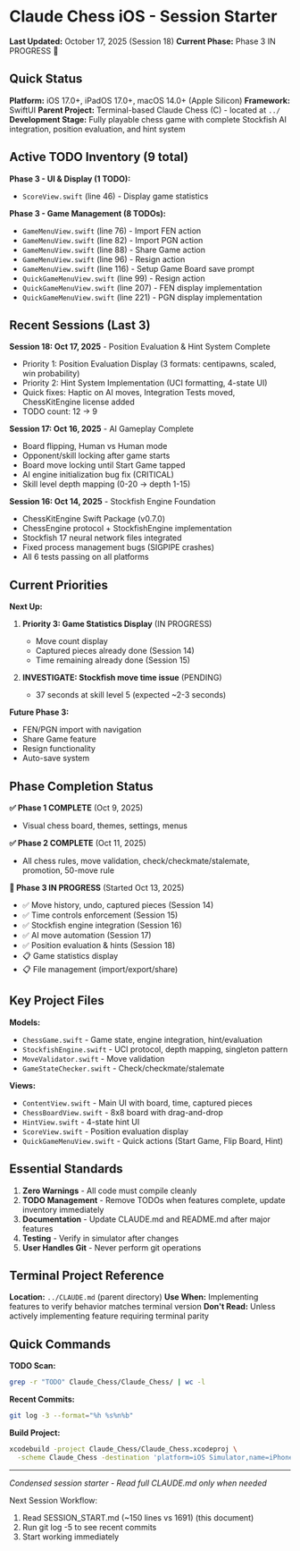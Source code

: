 # Claude Chess iOS - Session Starter

**Last Updated:** October 17, 2025 (Session 18)
**Current Phase:** Phase 3 IN PROGRESS 🔄

## Quick Status

**Platform:** iOS 17.0+, iPadOS 17.0+, macOS 14.0+ (Apple Silicon)
**Framework:** SwiftUI
**Parent Project:** Terminal-based Claude Chess (C) - located at `../`
**Development Stage:** Fully playable chess game with complete Stockfish AI
integration, position evaluation, and hint system

## Active TODO Inventory (9 total)

**Phase 3 - UI & Display (1 TODO):**
- `ScoreView.swift` (line 46) - Display game statistics

**Phase 3 - Game Management (8 TODOs):**
- `GameMenuView.swift` (line 76) - Import FEN action
- `GameMenuView.swift` (line 82) - Import PGN action
- `GameMenuView.swift` (line 88) - Share Game action
- `GameMenuView.swift` (line 96) - Resign action
- `GameMenuView.swift` (line 116) - Setup Game Board save prompt
- `QuickGameMenuView.swift` (line 99) - Resign action
- `QuickGameMenuView.swift` (line 207) - FEN display implementation
- `QuickGameMenuView.swift` (line 221) - PGN display implementation

## Recent Sessions (Last 3)

**Session 18: Oct 17, 2025** - Position Evaluation & Hint System Complete
- Priority 1: Position Evaluation Display (3 formats: centipawns, scaled,
  win probability)
- Priority 2: Hint System Implementation (UCI formatting, 4-state UI)
- Quick fixes: Haptic on AI moves, Integration Tests moved, ChessKitEngine
  license added
- TODO count: 12 → 9

**Session 17: Oct 16, 2025** - AI Gameplay Complete
- Board flipping, Human vs Human mode
- Opponent/skill locking after game starts
- Board move locking until Start Game tapped
- AI engine initialization bug fix (CRITICAL)
- Skill level depth mapping (0-20 → depth 1-15)

**Session 16: Oct 14, 2025** - Stockfish Engine Foundation
- ChessKitEngine Swift Package (v0.7.0)
- ChessEngine protocol + StockfishEngine implementation
- Stockfish 17 neural network files integrated
- Fixed process management bugs (SIGPIPE crashes)
- All 6 tests passing on all platforms

## Current Priorities

**Next Up:**
1. **Priority 3: Game Statistics Display** (IN PROGRESS)
   - Move count display
   - Captured pieces already done (Session 14)
   - Time remaining already done (Session 15)

2. **INVESTIGATE: Stockfish move time issue** (PENDING)
   - 37 seconds at skill level 5 (expected ~2-3 seconds)

**Future Phase 3:**
- FEN/PGN import with navigation
- Share Game feature
- Resign functionality
- Auto-save system

## Phase Completion Status

**✅ Phase 1 COMPLETE** (Oct 9, 2025)
- Visual chess board, themes, settings, menus

**✅ Phase 2 COMPLETE** (Oct 11, 2025)
- All chess rules, move validation, check/checkmate/stalemate, promotion,
  50-move rule

**🔄 Phase 3 IN PROGRESS** (Started Oct 13, 2025)
- ✅ Move history, undo, captured pieces (Session 14)
- ✅ Time controls enforcement (Session 15)
- ✅ Stockfish engine integration (Session 16)
- ✅ AI move automation (Session 17)
- ✅ Position evaluation & hints (Session 18)
- 📋 Game statistics display
- 📋 File management (import/export/share)

## Key Project Files

**Models:**
- `ChessGame.swift` - Game state, engine integration, hint/evaluation
- `StockfishEngine.swift` - UCI protocol, depth mapping, singleton pattern
- `MoveValidator.swift` - Move validation
- `GameStateChecker.swift` - Check/checkmate/stalemate

**Views:**
- `ContentView.swift` - Main UI with board, time, captured pieces
- `ChessBoardView.swift` - 8x8 board with drag-and-drop
- `HintView.swift` - 4-state hint UI
- `ScoreView.swift` - Position evaluation display
- `QuickGameMenuView.swift` - Quick actions (Start Game, Flip Board, Hint)

## Essential Standards

1. **Zero Warnings** - All code must compile cleanly
2. **TODO Management** - Remove TODOs when features complete, update
   inventory immediately
3. **Documentation** - Update CLAUDE.md and README.md after major features
4. **Testing** - Verify in simulator after changes
5. **User Handles Git** - Never perform git operations

## Terminal Project Reference

**Location:** `../CLAUDE.md` (parent directory)
**Use When:** Implementing features to verify behavior matches terminal version
**Don't Read:** Unless actively implementing feature requiring terminal parity

## Quick Commands

**TODO Scan:**
```bash
grep -r "TODO" Claude_Chess/Claude_Chess/ | wc -l
```

**Recent Commits:**
```bash
git log -3 --format="%h %s%n%b"
```

**Build Project:**
```bash
xcodebuild -project Claude_Chess/Claude_Chess.xcodeproj \
  -scheme Claude_Chess -destination 'platform=iOS Simulator,name=iPhone 15'
```

---
*Condensed session starter - Read full CLAUDE.md only when needed*
 
 Next Session Workflow:
  1. Read SESSION_START.md (~150 lines vs 1691) (this document)
  2. Run git log -5 to see recent commits
  3. Start working immediately


